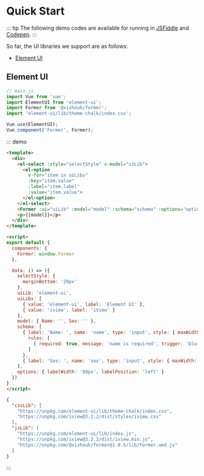 # Quick Start

::: tip
The following demo codes are available for running in [JSFiddle][JSFiddle] and [Codepen][Codepen].
:::

So far, the UI libraries we support are as follows:

- [Element UI][ElementUI]

## Element UI

```js
// main.js
import Vue from 'vue';
import ElementUI from 'element-ui';
import Former from '@xizhouh/former';
import 'element-ui/lib/theme-chalk/index.css';

Vue.use(ElementUI);
Vue.component('Former', Former);
```

::: demo
```html
<template>
  <div>
    <el-select :style="selectStyle" v-model="uiLib">
      <el-option
        v-for="item in uiLibs"
        :key="item.value"
        :label="item.label"
        :value="item.value">
      </el-option>
    </el-select>
    <Former :ui="uiLib" :model="model" :schema="schema" :options="options"></Former>
    <p>{{model}}</p>
  </div>
</template>

<script>
export default {
  components: {
    Former: window.Former
  },

  data: () => ({
    selectStyle: {
      marginBottom: '20px'
    },
    uiLib: 'element-ui',
    uiLibs: [
      { value: 'element-ui', label: 'Element UI' },
      { value: 'iview', label: 'iView' }
    ],
    model: { Name: '', Sex: '' },
    schema: [
      { label: 'Name: ', name: 'name', type: 'input', style: { maxWidth: '350px', width: '100%' },
        rules: [
          { required: true, message: 'name is required', trigger: 'blur' }
        ]
      },
      { label: 'Sex: ', name: 'sex', type: 'input', style: { maxWidth: '350px', width: '100%' } }
    ],
    options: { labelWidth: '80px', labelPosition: 'left' }
  })
}
</script>
```
```json
{
  "cssLib": [
    "https://unpkg.com/element-ui/lib/theme-chalk/index.css",
    "https://unpkg.com/iview@3.2.2/dist/styles/iview.css"
  ],
  "jsLib": [
    "https://unpkg.com/element-ui/lib/index.js",
    "https://unpkg.com/iview@3.2.2/dist/iview.min.js",
    "https://unpkg.com/@xizhouh/former@1.0.5/lib/former.umd.js"
  ]
}
```
:::

[JSFiddle]: https://jsfiddle.net
[Codepen]: https://codepen.io
[ElementUI]: https://github.com/ElemeFE/element
